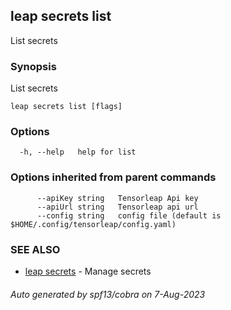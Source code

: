 ## leap secrets list

List secrets

### Synopsis

List secrets

```
leap secrets list [flags]
```

### Options

```
  -h, --help   help for list
```

### Options inherited from parent commands

```
      --apiKey string   Tensorleap Api key
      --apiUrl string   Tensorleap api url
      --config string   config file (default is $HOME/.config/tensorleap/config.yaml)
```

### SEE ALSO

* [leap secrets](leap_secrets.md)	 - Manage secrets

###### Auto generated by spf13/cobra on 7-Aug-2023
